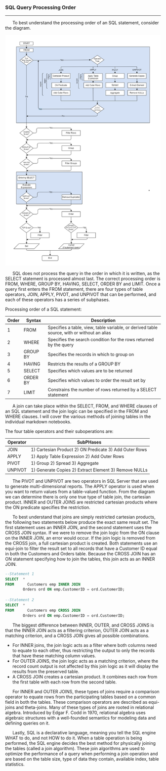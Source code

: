 ### SQL Query Processing Order

-----

&nbsp;&nbsp;&nbsp;&nbsp;&nbsp;&nbsp;To best understand the processing order of an SQL statement, consider the diagram.     


![SQL Processing Order](/Database%20Tips%20and%20Tricks/Advanced%20SQL%20Joins/images/SQLQueryProcessingOrderPage.png)


  &nbsp;&nbsp;&nbsp;&nbsp;&nbsp;&nbsp;SQL does not process the query in the order in which it is written, as the SELECT statement is processed almost last.  The correct processing order is FROM, WHERE, GROUP BY, HAVING, SELECT, ORDER BY and LIMIT.  Once a query first enters the FROM statement, there are four types of table operators, JOIN, APPLY, PIVOT, and UNPIVOT that can be performed, and each of these operators has a series of subphases.

Processing order of a SQL statement:

| Order |   Syntax  |                                         Description                                         |
|-------|-----------|---------------------------------------------------------------------------------------------|
|     1 |  FROM     |  Specifies a table, view, table variable, or derived table source, with or without an alias |
|     2 |  WHERE    |  Specifies the search condition for the rows returned by the query                          |
|     3 |  GROUP BY |  Specifies the records in which to group on                                                 |
|     4 |  HAVING   |  Restricts the results of a GROUP BY                                                        |
|     5 |  SELECT   |  Specifies which values are to be returned                                                  |
|     6 |  ORDER BY |  Specifies which values to order the result set by                                          |
|     7 |  LIMIT    |  Constrains the number of rows returned by a SELECT statement                               |

&nbsp;&nbsp;&nbsp;&nbsp;&nbsp;&nbsp;A join can take place within the SELECT, FROM, and WHERE clauses of an SQL statement and the join logic can be specified in the FROM and WHERE clauses.  I will cover the various methods of joining tables in the individual markdown notebooks.

The four table operators and their suboperations are:

| Operator |                      SubPHases                          |
|----------|---------------------------------------------------------|
| JOIN     |  1) Cartesian Product 2) ON Predicate 3) Add Outer Rows |
| APPLY    |  1) Apply Table Expression 2) Add Outer Rows            |
| PIVOT    |  1) Group 2) Spread 3) Aggregate                        |
| UNPIVOT  |  1) Generate Copies 2) Extract Element 3) Remove NULLs  |

&nbsp;&nbsp;&nbsp;&nbsp;&nbsp;&nbsp;The PIVOT and UNPIVOT are two operators in SQL Server that are used to generate multi-dimensional reports. The APPLY operator is used when you want to return values from a table-valued function.
From the diagram we can determine there is only one true type of table join, the cartesian product.  INNER and OUTER JOINS are restricted cartesian products where the ON predicate specifies the restriction.  

&nbsp;&nbsp;&nbsp;&nbsp;&nbsp;&nbsp;To best understand that joins are simply restricted cartesian products, the following two statements below produce the exact same result set.  The first statement uses an INNER JOIN, and the second statement uses the CROSS JOIN syntax.  If we were to remove the join logic from the ON clause on the INNER JOIN, an error would occur.  If the join logic is removed from the CROSS join, a full cartesian product is created.  Both statements use an equi-join to filter the result set to all records that have a Customer ID equal in both the Customers and Orders table.  Because the CROSS JOIN has an ON statement specifying how to join the tables, this join acts as an INNER JOIN.     

```sql
--Statement 1
SELECT  *
FROM	  Customers emp INNER JOIN
        Orders ord ON emp.CustomerID = ord.CustomerID;

--Statement 2
SELECT  *
FROM	  Customers emp CROSS JOIN
        Orders ord ON emp.CustomerID = ord.CustomerID;
```

&nbsp;&nbsp;&nbsp;&nbsp;&nbsp;&nbsp;The biggest difference between INNER, OUTER, and CROSS JOINS is that the INNER JOIN acts as a filtering criterion, OUTER JOIN acts as a matching criterion, and a CROSS JOIN gives all possible combinations.
  
* For INNER joins, the join logic acts as a filter where both columns need to equate to each other, thus restricting the output to only the records that have these matching column values. 
* For OUTER JOINS, the join logic acts as a matching criterion, where the record count output is not affected by this join logic as it will display the results from the preserved table.
* A CROSS JOIN creates a cartesian product.  It combines each row from the first table with each row from the second table.

&nbsp;&nbsp;&nbsp;&nbsp;&nbsp;&nbsp;For INNER and OUTER JOINS, these types of joins require a comparison operator to equate rows from the participating tables based on a common field in both the tables.  These comparison operators are described as equi-joins and theta-joins.  Many of these types of joins are rooted in relational algebra.  Introduced by Edgar F. Codd in 1970, relational algebra uses algebraic structures with a well-founded semantics for modeling data and defining queries on it.

&nbsp;&nbsp;&nbsp;&nbsp;&nbsp;&nbsp;Lastly, SQL is a declarative language, meaning you tell the SQL engine WHAT to do, and not HOW to do it.  When a table operation is being performed, the SQL engine decides the best method for physically joining the tables (called a join algorithm).  These join algorithms are used to optimize the performance of a query when performing a join operation and are based on the table size, type of data they contain, available index, table statistics.
